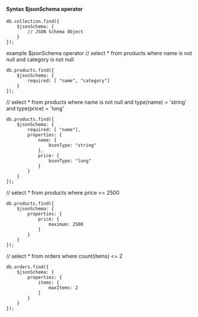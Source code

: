 #### Syntax $jsonSchema operator
```
db.collection.find({
	$jsonSchema: {
		// JSON Schema Object
	}
});
```

example $jsonSchema operator
// select * from products where name is not null and category is not null
```
db.products.find({
    $jsonSchema: {
        required: [ "name", "category"]
    }
});
```


// select * from products where name is not null and type(name) = 'string' and type(price) = 'long'
```
db.products.find({
    $jsonSchema: {
        required: [ "name"],
        properties: {
            name: {
                bsonType: "string"
            },
            price: {
                bsonType: "long"
            }
        }
    }
});
```

// select * from products where price <= 2500
```
db.products.find({
	$jsonSchema: {
		properties: {
			price: {
				maximum: 2500
			}
		}
	}
});
```

// select * from orders where count(items) <= 2
```
db.orders.find({
	$jsonSchema: {
		properties: {
			items: {
				maxItems: 2
			}
		}
	}
});
```